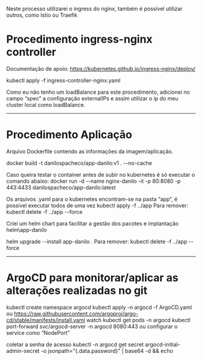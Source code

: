 Neste processo utilizarei o ingress do nginx, também é possível utilizar outros, como Istio ou Traefik

# Procedimento ingress-nginx controller

Documentação de apoio:
https://kubernetes.github.io/ingress-nginx/deploy/

kubectl apply -f ingress-controller-nginx.yaml

Como eu não tenho um loadBalance para este procedimento, adicionei no campo “spec” a configuração externalIPs e assim utilizar o ip do meu cluster local como loadBalance.

---------------
# Procedimento Aplicação

Arquivo Dockerfile contendo as informações da imagem/aplicação.

docker build -t danilospacheco/app-danilo:v1 . --no-cache

Caso queira testar o container antes de subir no kubernetes é só executar o comando abaixo:
docker run -d --name nginx-danilo -it -p 80:8080 -p 443:4433 danilospacheco/app-danilo:latest

Os arquivos .yaml para o kubernetes encontram-se na pasta “app”, é possível executar todos de uma vez
kubectl apply -f ../app
Para remover: kubectl delete -f ../app --force


Criei um helm chart para facilitar a gestão dos pacotes e implantação
helm\app-danilo

helm upgrade --install app-danilo .
Para remover: kubectl delete -f ../app --force

---------------
# ArgoCD para monitorar/aplicar as alterações realizadas no git
kubectl create namespace argocd
kubectl apply -n argocd -f ArgoCD.yaml ou https://raw.githubusercontent.com/argoproj/argo-cd/stable/manifests/install.yaml
watch kubectl get pods -n argocd
kubectl port-forward svc/argocd-server -n argocd 8080:443 ou configurar o service como “NodePort”
 
coletar a senha de acesso
kubectl -n argocd get secret argocd-initial-admin-secret -o jsonpath="{.data.password}" | base64 -d && echo

